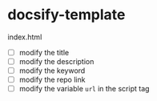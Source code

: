 # docsify-template

index.html

- [ ] modify the title
- [ ] modify the description
- [ ] modify the keyword
- [ ] modify the repo link
- [ ] modify the variable `url` in the script tag
